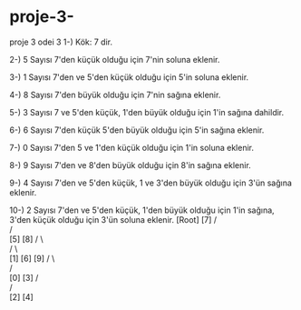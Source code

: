 # proje-3-
proje 3 odei 3
1-) Kök: 7 dir.

2-) 5 Sayısı 7'den küçük olduğu için 7'nin soluna eklenir.

3-) 1 Sayısı 7'den ve 5'den küçük olduğu için 5'in soluna eklenir.

4-) 8 Sayısı 7'den büyük olduğu için 7'nin sağına eklenir.

5-) 3 Sayısı 7 ve 5'den küçük, 1'den büyük olduğu için 1'in sağına dahildir.

6-) 6 Sayısı 7'den küçük 5'den büyük olduğu için 5'in sağına eklenir.

7-) 0 Sayısı 7'den 5 ve 1'den küçük olduğu için 1'in soluna eklenir.

8-) 9 Sayısı 7'den ve 8'den büyük olduğu için 8'in sağına eklenir.

9-) 4 Sayısı 7'den ve 5'den küçük, 1 ve 3'den büyük olduğu için 3'ün sağına eklenir.

10-) 2 Sayısı 7'den ve 5'den küçük, 1'den büyük olduğu için 1'in sağına, 3'den küçük olduğu için 3'ün soluna eklenir.
 [Root]
                    [7]
                    / \
                   /   \
                 [5]   [8]
                 / \     \
                /   \     \
              [1]   [6]   [9]
              /  \     
             /    \
           [0]    [3]
                  / \
                 /   \
               [2]   [4]
